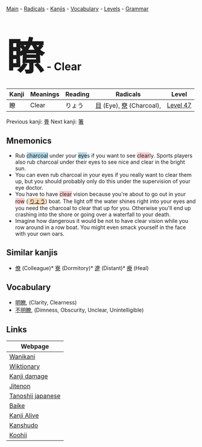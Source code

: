<style> bigfont {font-size: 100px}</style>
[Main](../README.md) -
[Radicals](../radicals.md) -
[Kanjis](../kanjis.md) -
[Vocabulary](../vocabulary.md) -
[Levels](../levels.md) -
[Grammar](../grammar.md)
# <bigfont> 瞭</bigfont> - Clear 

| Kanji | Meanings | Reading | Radicals | Level |
| --- | --- | --- | --- | --- |
| 瞭 | Clear | りょう | [目](../radicals/目.md) (Eye), [尞](../radicals/尞.md) (Charcoal),  | [Level 47](../levels/wk_level47.md) |

Previous kanji: [畳](畳.md) Next kanji: [箸](箸.md) 

## Mnemonics
 * Rub <span style="background-color:#ADD8E6"> charcoal</span> under your <span style="background-color:#ADD8E6"> eye</span>s if you want to see <span style="background-color:#ffcccb"> clear</span>ly. Sports players also rub charcoal under their eyes to see nice and clear in the bright sun.
* You can even rub charcoal in your eyes if you really want to clear them up, but you should probably only do this under the supervision of your eye doctor.
* You have to have <span style="background-color:#ffcccb"> clear</span> vision because you're about to go out in your <span style="background-color:#ffcccb"> row</span> (<span style="background-color:#fed8b1"> [りょう](https://jisho.org/search/りょう)</span>) boat. The light off the water shines right into your eyes and you need the charcoal to clear that up for you. Otherwise you'll end up crashing into the shore or going over a waterfall to your death.
* Imagine how dangerous it would be not to have clear vision while you row around in a row boat. You might even smack yourself in the face with your own oars.


## Similar kanjis
 * [僚](僚.md) (Colleague)* [寮](寮.md) (Dormitory)* [遼](遼.md) (Distant)* [療](療.md) (Heal)


## Vocabulary
 * [明瞭](../vocabulary/瞭.md), (Clarity, Clearness)
* [不明瞭](../vocabulary/瞭.md), (Dimness, Obscurity, Unclear, Unintelligible)



## Links 

| Webpage |
| --- |
| [Wanikani          ](https://www.wanikani.com/kanji/瞭) |
| [Wiktionary        ](https://en.wiktionary.org/wiki/瞭) |
| [Kanji damage      ](http://www.kanjidamage.com/kanji/search?utf8=✓&q=瞭) |
| [Jitenon           ](https://jitenon.com/kanji/瞭) |
| [Tanoshii japanese ](https://www.tanoshiijapanese.com/dictionary/kanji.cfm?k=瞭) |
| [Baike             ](https://baike.baidu.com/item/瞭) |
| [Kanji Alive       ](https://app.kanjialive.com/瞭) |
| [Kanshudo          ](https://www.kanshudo.com/searchmn?q=瞭) |
| [Koohii            ](https://kanji.koohii.com/study/kanji/瞭) |
